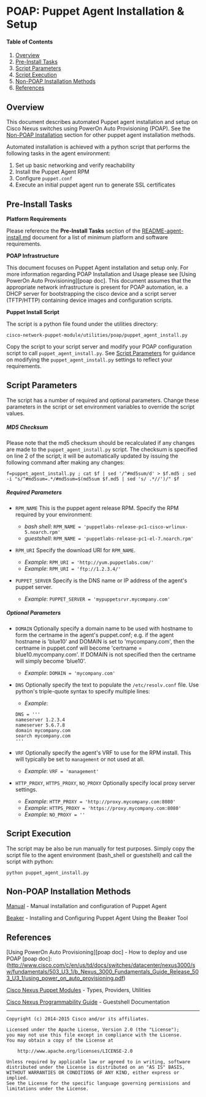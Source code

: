 # POAP: Puppet Agent Installation & Setup
#### Table of Contents

1. [Overview](#overview)
1. [Pre-Install Tasks](#pre-install)
1. [Script Parameters](#parms)
1. [Script Execution](#execute)
1. [Non-POAP Installation Methods](#nonpoap)
1. [References](#references)

## <a name="overview">Overview</a>

This document describes automated Puppet agent installation and setup on Cisco Nexus switches using PowerOn Auto Provisioning (POAP). See the [Non-POAP Installation](#nonpoap) section for other puppet agent installation methods.

Automated installation is achieved with a python script that performs the following tasks in the agent environment:

1. Set up basic networking and verify reachability
1. Install the Puppet Agent RPM
1. Configure `puppet.conf`
1. Execute an initial puppet agent run to generate SSL certificates

## <a name="pre-install">Pre-Install Tasks</a>

**Platform Requirements**

Please reference the **Pre-Install Tasks** section of the [README-agent-install.md](README-agent-install.md) document for a list of minimum platform and software requirements.

**POAP Infrastructure**

This document focuses on Puppet Agent installation and setup only. For more information regarding POAP Installation and Usage please see [Using PowerOn Auto Provisioning][poap doc]. This document assumes that the appropriate network infrastructure is present for POAP automation, ie. a DHCP server for bootstrapping the cisco device and a script server (TFTP/HTTP) containing device images and configuration scripts.

**Puppet Install Script**

The script is a python file found under the utilities directory:

```
cisco-network-puppet-module/utilities/poap/puppet_agent_install.py
```

Copy the script to your script server and modify your POAP configuration script to call `puppet_agent_install.py`. See [Script Parameters](#script) for guidance on modifying the `puppet_agent_install.py` settings to reflect your requirements.

## <a name="parms">Script Parameters</a>

The script has a number of required and optional parameters. Change these parameters in the script or set environment variables to override the script values.

##### MD5 Checksum

Please note that the md5 checksum should be recalculated if any changes are made to the `puppet_agent_install.py` script. The checksum is specified on line 2 of the script; it will be automatically updated by issuing the following command after making any changes:

```
f=puppet_agent_install.py ; cat $f | sed '/^#md5sum/d' > $f.md5 ; sed -i "s/^#md5sum=.*/#md5sum=$(md5sum $f.md5 | sed 's/ .*//')/" $f
```

##### Required Parameters

* `RPM_NAME` This is the puppet agent release RPM. Specify the RPM required by your environment:
  * *bash shell*: `RPM_NAME = 'puppetlabs-release-pc1-cisco-wrlinux-5.noarch.rpm'`
  * *guestshell*: `RPM_NAME = 'puppetlabs-release-pc1-el-7.noarch.rpm'`

* `RPM_URI` Specify the download URI for `RPM_NAME`.
  * *Example*: `RPM_URI = 'http://yum.puppetlabs.com/'`
  * *Example*: `RPM_URI = 'ftp://1.2.3.4/'`

* `PUPPET_SERVER` Specify is the DNS name or IP address of the agent's puppet server.
  * *Example*: `PUPPET_SERVER = 'mypuppetsrvr.mycompany.com'`

##### Optional Parameters

* `DOMAIN` Optionally specify a domain name to be used with hostname to form the certname in the agent's puppet.conf; e.g. if the agent hostname is 'blue10' and DOMAIN is set to 'mycompany.com', then the certname in puppet.conf will become 'certname = blue10.mycompany.com'. If DOMAIN is not specified then the certname will simply become 'blue10'.
  * *Example*: `DOMAIN = 'mycompany.com'`

* `DNS` Optionally specify the text to populate the `/etc/resolv.conf` file. Use python's triple-quote syntax to specify multiple lines:
  * *Example*:

  ```
  DNS = '''
  nameserver 1.2.3.4
  nameserver 5.6.7.8
  domain mycompany.com
  search mycompany.com
  '''
  ```

* `VRF` Optionally specify the agent's VRF to use for the RPM install. This will typically be set to `management` or not used at all.
  * *Example*: `VRF = 'management'`

* `HTTP_PROXY`, `HTTPS_PROXY`, `NO_PROXY` Optionally specify local proxy server settings.
  * *Example*: `HTTP_PROXY = 'http://proxy.mycompany.com:8080'`
  * *Example*: `HTTPS_PROXY = 'https://proxy.mycompany.com:8080'`
  * *Example*: `NO_PROXY = ''`


## <a name="execute">Script Execution</a>

The script may be also be run manually for test purposes. Simply copy the script file to the agent environment (bash_shell or guestshell) and call the script with python:

```
python puppet_agent_install.py
```

## <a name="nonpoap">Non-POAP Installation Methods</a>

[Manual](README-agent-install.md) - Manual installation and configuration of Puppet Agent

[Beaker](README-beaker-agent-install.md) - Installing and Configuring Puppet Agent Using the Beaker Tool

## <a name="references">References</a>

[Using PowerOn Auto Provisioning][poap doc] - How to deploy and use POAP
[poap doc]:(http://www.cisco.com/c/en/us/td/docs/switches/datacenter/nexus3000/sw/fundamentals/503_U3_1/b_Nexus_3000_Fundamentals_Guide_Release_503_U3_1/using_power_on_auto_provisioning.pdf)

[Cisco Nexus Puppet Modules](../README.md) - Types, Providers, Utilities

[Cisco Nexus Programmability Guide](http://www.cisco.com/c/en/us/td/docs/switches/datacenter/nexus9000/sw/6-x/programmability/guide/b_Cisco_Nexus_9000_Series_NX-OS_Programmability_Guide/b_Cisco_Nexus_9000_Series_NX-OS_Programmability_Guide_chapter_01010.html) - Guestshell Documentation


----
~~~
Copyright (c) 2014-2015 Cisco and/or its affiliates.

Licensed under the Apache License, Version 2.0 (the "License");
you may not use this file except in compliance with the License.
You may obtain a copy of the License at

    http://www.apache.org/licenses/LICENSE-2.0

Unless required by applicable law or agreed to in writing, software
distributed under the License is distributed on an "AS IS" BASIS,
WITHOUT WARRANTIES OR CONDITIONS OF ANY KIND, either express or implied.
See the License for the specific language governing permissions and
limitations under the License.
~~~
